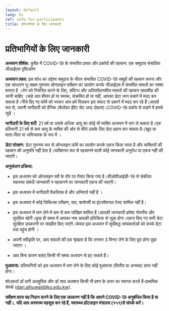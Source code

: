 ```yaml
---
layout: default
lang: hi
ref: info-for-participants
title: प्रतिभागियों के लिए जानकारी
---
```

# प्रतिभागियों के लिए जानकारी


**अध्ययन शीर्षक:**  कुवैत में COVID-19 के संभावित प्रसार और प्रकोपों की पहचान: एक समुदाय संचालित जीआईएस दृष्टिकोण

**अध्ययन लक्ष्य:**  इस शोध का उद्देश्य समुदाय के भीतर संभावित COVID-19 समूहों की पहचान करना और एक साधारण भू-सक्षम गुमनाम ऑनलाइन सर्वेक्षण का उपयोग करके जीआईएस में संभावित मामलों का नक्शा बनाना है ।रोग को नियंत्रित करने के लिए, संदिग्ध और अतिसंवेदनशील मामलों की पहचान यथाशीघ्र की जानी चाहिए ।चाहे आप बीमार हों या स्वस्थ, संक्रमित हों या नहीं, आपका डेटा जान बचाने में मदद कर सकता है।नीचे दिए गए फॉर्म को भरकर आप हमें मिलकर इस संकट से उबरने में मदद कर रहे हैं।आदर्श रूप से, अपनी भागीदारी को दैनिक (कैलेंडर ईवेंट सेट अप) दोहराएं।COVID-19 प्रकोप से लड़ने में हमसे जुड़ें ।

**भागीदारी के लिए शर्तें:**  21 वर्ष या उससे अधिक आयु का कोई भी व्यक्ति अध्ययन में भाग ले सकता है।एक प्रतिभागी 21 वर्ष से कम आयु के व्यक्ति की ओर से सीधे उसके लिए डेटा प्रदान कर सकता है-/खुद या माता-पिता या अभिभावक के रूप में ।

**डेटा संरक्षण:**  डेटा गुमनाम रूप से ऑनलाइन फॉर्म का उपयोग करके एकत्र किया जाता है और व्यक्तियों की पहचान की अनुमति नहीं देता है।व्यक्तिगत रूप से पहचानने वाली कोई जानकारी अनुरोध या एकत्र नहीं की जाएगी।


**अनुसंधान प्रक्रिया:**

* इस अध्ययन को ऑनलाइन सर्वे के तौर पर तैयार किया गया है।सीओवीआईडी-19 से संबंधित स्वास्थ्य संबंधी जानकारी न पहचानने पर जानकारी एकत्र की जाएगी।

* इस अध्ययन में भागीदारी वैकल्पिक है और अनिवार्य नहीं है ।

* इस अध्ययन में कोई चिकित्सा परीक्षण, दवा, बायोप्सी या इंटरवेंशनल टेस्ट शामिल नहीं है।

* इस अध्ययन में भाग लेने में कम से कम जोखिम शामिल हैं।आपकी जानकारी हमेशा गोपनीय और सुरक्षित रहेगी।कुछ ही समय में आपका नाम आपकी प्रतिक्रिया से जुड़ा होगा।एकत्र किए गए सभी डेटा सुरक्षित उपकरणों पर संग्रहीत किए जाएंगे।केवल इस अध्ययन में सूचीबद्ध जांचकर्ताओं को कच्चे डेटा तक पहुंच होगी ।

* अपनी स्वीकृति पर, आप सवालों की एक श्रृंखला है कि लगभग 3 मिनट लेने के लिए पूरा होगा पूछा जाएगा ।

* आप बिना कारण बताए किसी भी समय अध्ययन से हट सकते हैं।

**मुआवजा:** प्रतिभागियों को इस अध्ययन में भाग लेने के लिए कोई मुआवजा (वित्तीय या अन्यथा) प्राप्त नहीं होगा।

शोधकर्ता डॉ दारी अलहुविल और डॉ साद अलशरा किसी भी प्रश्न के उत्तर का स्वागत करते हैं-प्राथमिक संपर्क  ([dari.alhuwail@ku.edu.kw](mailto:dari.alhuwail@ku.edu.kw)).


**सर्वेक्षण प्रपत्र यह निदान करने के लिए एक उपकरण नहीं है कि आपने COVID-19 अनुबंधित किया है या नहीं।. यदि आप अस्वस्थ महसूस कर रहे हैं,  स्वास्थ्य हॉटलाइन मंत्रालय (१५१)से संपर्क करें।**
